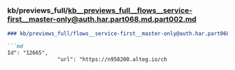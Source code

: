 ### kb/previews_full/kb__previews_full__flows__service-first__master-only@auth.har.part068.md.part002.md

```md
### kb/previews_full/flows__service-first__master-only@auth.har.part068.md (part 002)

```md
Id": "12665",
                "url": "https://n958200.alteg.io/ch
```

```

```
